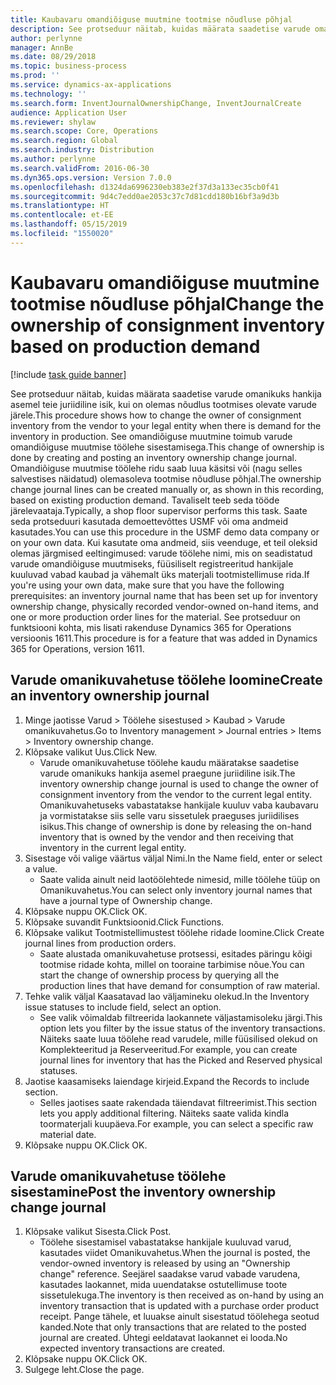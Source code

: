 ```yaml
---
title: Kaubavaru omandiõiguse muutmine tootmise nõudluse põhjal
description: See protseduur näitab, kuidas määrata saadetise varude omanikuks hankija asemel teie juriidiline isik, kui on olemas nõudlus tootmises olevate varude järele.
author: perlynne
manager: AnnBe
ms.date: 08/29/2018
ms.topic: business-process
ms.prod: ''
ms.service: dynamics-ax-applications
ms.technology: ''
ms.search.form: InventJournalOwnershipChange, InventJournalCreate
audience: Application User
ms.reviewer: shylaw
ms.search.scope: Core, Operations
ms.search.region: Global
ms.search.industry: Distribution
ms.author: perlynne
ms.search.validFrom: 2016-06-30
ms.dyn365.ops.version: Version 7.0.0
ms.openlocfilehash: d1324da6996230eb383e2f37d3a133ec35cb0f41
ms.sourcegitcommit: 9d4c7edd0ae2053c37c7d81cdd180b16bf3a9d3b
ms.translationtype: HT
ms.contentlocale: et-EE
ms.lasthandoff: 05/15/2019
ms.locfileid: "1550020"
---
```

# <a name="change-the-ownership-of-consignment-inventory-based-on-production-demand"></a><span data-ttu-id="0de77-103">Kaubavaru omandiõiguse muutmine tootmise nõudluse põhjal</span><span class="sxs-lookup"><span data-stu-id="0de77-103">Change the ownership of consignment inventory based on production demand</span></span>

[!include [task guide banner](../../includes/task-guide-banner.md)]

<span data-ttu-id="0de77-104">See protseduur näitab, kuidas määrata saadetise varude omanikuks hankija asemel teie juriidiline isik, kui on olemas nõudlus tootmises olevate varude järele.</span><span class="sxs-lookup"><span data-stu-id="0de77-104">This procedure shows how to change the owner of consignment inventory from the vendor to your legal entity when there is demand for the inventory in production.</span></span> <span data-ttu-id="0de77-105">See omandiõiguse muutmine toimub varude omandiõiguse muutmise töölehe sisestamisega.</span><span class="sxs-lookup"><span data-stu-id="0de77-105">This change of ownership is done by creating and posting an inventory ownership change journal.</span></span> <span data-ttu-id="0de77-106">Omandiõiguse muutmise töölehe ridu saab luua käsitsi või (nagu selles salvestises näidatud) olemasoleva tootmise nõudluse põhjal.</span><span class="sxs-lookup"><span data-stu-id="0de77-106">The ownership change journal lines can be created manually or, as shown in this recording, based on existing production demand.</span></span> <span data-ttu-id="0de77-107">Tavaliselt teeb seda tööde järelevaataja.</span><span class="sxs-lookup"><span data-stu-id="0de77-107">Typically, a shop floor supervisor performs this task.</span></span> <span data-ttu-id="0de77-108">Saate seda protseduuri kasutada demoettevõttes USMF või oma andmeid kasutades.</span><span class="sxs-lookup"><span data-stu-id="0de77-108">You can use this procedure in the USMF demo data company or on your own data.</span></span> <span data-ttu-id="0de77-109">Kui kasutate oma andmeid, siis veenduge, et teil oleksid olemas järgmised eeltingimused: varude töölehe nimi, mis on seadistatud varude omandiõiguse muutmiseks, füüsiliselt registreeritud hankijale kuuluvad vabad kaubad ja vähemalt üks materjali tootmistellimuse rida.</span><span class="sxs-lookup"><span data-stu-id="0de77-109">If you're using your own data, make sure that you have the following prerequisites: an inventory journal name that has been set up for inventory ownership change, physically recorded vendor-owned on-hand items, and one or more production order lines for the material.</span></span> <span data-ttu-id="0de77-110">See protseduur on funktsiooni kohta, mis lisati rakenduse Dynamics 365 for Operations versioonis 1611.</span><span class="sxs-lookup"><span data-stu-id="0de77-110">This procedure is for a feature that was added in Dynamics 365 for Operations, version 1611.</span></span>


## <a name="create-an-inventory-ownership-journal"></a><span data-ttu-id="0de77-111">Varude omanikuvahetuse töölehe loomine</span><span class="sxs-lookup"><span data-stu-id="0de77-111">Create an inventory ownership journal</span></span>
1. <span data-ttu-id="0de77-112">Minge jaotisse Varud > Töölehe sisestused > Kaubad > Varude omanikuvahetus.</span><span class="sxs-lookup"><span data-stu-id="0de77-112">Go to Inventory management > Journal entries > Items > Inventory ownership change.</span></span>
2. <span data-ttu-id="0de77-113">Klõpsake valikut Uus.</span><span class="sxs-lookup"><span data-stu-id="0de77-113">Click New.</span></span>
    * <span data-ttu-id="0de77-114">Varude omanikuvahetuse töölehe kaudu määratakse saadetise varude omanikuks hankija asemel praegune juriidiline isik.</span><span class="sxs-lookup"><span data-stu-id="0de77-114">The inventory ownership change journal is used to change the owner of consignment inventory from the vendor to the current legal entity.</span></span> <span data-ttu-id="0de77-115">Omanikuvahetuseks vabastatakse hankijale kuuluv vaba kaubavaru ja vormistatakse siis selle varu sissetulek praeguses juriidilises isikus.</span><span class="sxs-lookup"><span data-stu-id="0de77-115">This change of ownership is done by releasing the on-hand inventory that is owned by the vendor and then receiving that inventory in the current legal entity.</span></span>  
3. <span data-ttu-id="0de77-116">Sisestage või valige väärtus väljal Nimi.</span><span class="sxs-lookup"><span data-stu-id="0de77-116">In the Name field, enter or select a value.</span></span>
    * <span data-ttu-id="0de77-117">Saate valida ainult neid laotöölehtede nimesid, mille töölehe tüüp on Omanikuvahetus.</span><span class="sxs-lookup"><span data-stu-id="0de77-117">You can select only inventory journal names that have a journal type of Ownership change.</span></span>  
4. <span data-ttu-id="0de77-118">Klõpsake nuppu OK.</span><span class="sxs-lookup"><span data-stu-id="0de77-118">Click OK.</span></span>
5. <span data-ttu-id="0de77-119">Klõpsake suvandit Funktsioonid.</span><span class="sxs-lookup"><span data-stu-id="0de77-119">Click Functions.</span></span>
6. <span data-ttu-id="0de77-120">Klõpsake valikut Tootmistellimustest töölehe ridade loomine.</span><span class="sxs-lookup"><span data-stu-id="0de77-120">Click Create journal lines from production orders.</span></span>
    * <span data-ttu-id="0de77-121">Saate alustada omanikuvahetuse protsessi, esitades päringu kõigi tootmise ridade kohta, millel on tooraine tarbimise nõue.</span><span class="sxs-lookup"><span data-stu-id="0de77-121">You can start the change of ownership process by querying all the production lines that have demand for consumption of raw material.</span></span>  
7. <span data-ttu-id="0de77-122">Tehke valik väljal Kaasatavad lao väljamineku olekud.</span><span class="sxs-lookup"><span data-stu-id="0de77-122">In the Inventory issue statuses to include field, select an option.</span></span>
    * <span data-ttu-id="0de77-123">See valik võimaldab filtreerida laokannete väljastamisoleku järgi.</span><span class="sxs-lookup"><span data-stu-id="0de77-123">This option lets you filter by the issue status of the inventory transactions.</span></span> <span data-ttu-id="0de77-124">Näiteks saate luua töölehe read varudele, mille füüsilised olekud on Komplekteeritud ja Reserveeritud.</span><span class="sxs-lookup"><span data-stu-id="0de77-124">For example, you can create journal lines for inventory that has the Picked and Reserved physical statuses.</span></span>  
8. <span data-ttu-id="0de77-125">Jaotise kaasamiseks laiendage kirjeid.</span><span class="sxs-lookup"><span data-stu-id="0de77-125">Expand the Records to include section.</span></span>
    * <span data-ttu-id="0de77-126">Selles jaotises saate rakendada täiendavat filtreerimist.</span><span class="sxs-lookup"><span data-stu-id="0de77-126">This section lets you apply additional filtering.</span></span> <span data-ttu-id="0de77-127">Näiteks saate valida kindla toormaterjali kuupäeva.</span><span class="sxs-lookup"><span data-stu-id="0de77-127">For example, you can select a specific raw material date.</span></span>  
9. <span data-ttu-id="0de77-128">Klõpsake nuppu OK.</span><span class="sxs-lookup"><span data-stu-id="0de77-128">Click OK.</span></span>

## <a name="post-the-inventory-ownership-change-journal"></a><span data-ttu-id="0de77-129">Varude omanikuvahetuse töölehe sisestamine</span><span class="sxs-lookup"><span data-stu-id="0de77-129">Post the inventory ownership change journal</span></span>
1. <span data-ttu-id="0de77-130">Klõpsake valikut Sisesta.</span><span class="sxs-lookup"><span data-stu-id="0de77-130">Click Post.</span></span>
    * <span data-ttu-id="0de77-131">Töölehe sisestamisel vabastatakse hankijale kuuluvad varud, kasutades viidet Omanikuvahetus.</span><span class="sxs-lookup"><span data-stu-id="0de77-131">When the journal is posted, the vendor-owned inventory is released by using an "Ownership change" reference.</span></span> <span data-ttu-id="0de77-132">Seejärel saadakse varud vabade varudena, kasutades laokannet, mida uuendatakse ostutellimuse toote sissetulekuga.</span><span class="sxs-lookup"><span data-stu-id="0de77-132">The inventory is then received as on-hand by using an inventory transaction that is updated with a purchase order product receipt.</span></span> <span data-ttu-id="0de77-133">Pange tähele, et luuakse ainult sisestatud töölehega seotud kanded.</span><span class="sxs-lookup"><span data-stu-id="0de77-133">Note that only transactions that are related to the posted journal are created.</span></span> <span data-ttu-id="0de77-134">Ühtegi eeldatavat laokannet ei looda.</span><span class="sxs-lookup"><span data-stu-id="0de77-134">No expected inventory transactions are created.</span></span>  
2. <span data-ttu-id="0de77-135">Klõpsake nuppu OK.</span><span class="sxs-lookup"><span data-stu-id="0de77-135">Click OK.</span></span>
3. <span data-ttu-id="0de77-136">Sulgege leht.</span><span class="sxs-lookup"><span data-stu-id="0de77-136">Close the page.</span></span>

